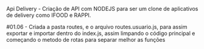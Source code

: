 Api Delivery - Criação de API com NODEJS para ser um clone de aplicativos de delivery como IFOOD e RAPPI.

#01.06 - Criada a pasta routes, e o arquivo routes.usuario.js, para assim exportar e importar dentro do index.js, assim limpando o código principal
e começando o metodo de rotas para separar melhor as funções